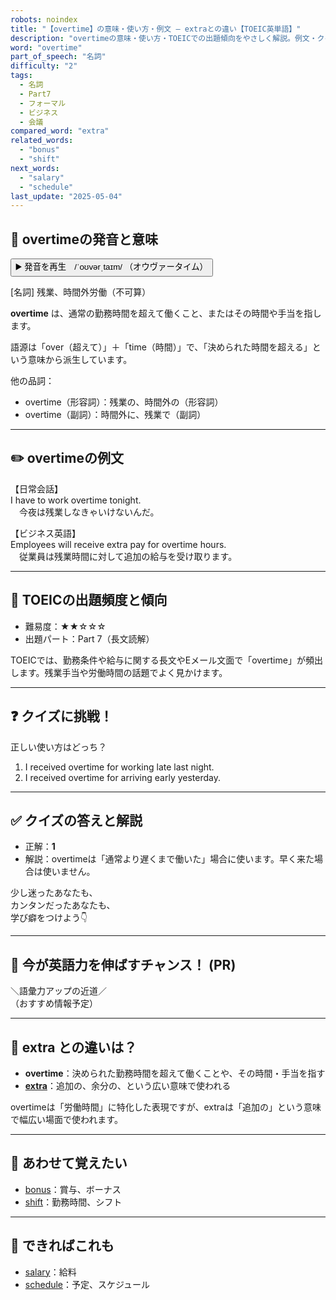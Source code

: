 ```yaml
---
robots: noindex
title: "【overtime】の意味・使い方・例文 ― extraとの違い【TOEIC英単語】"
description: "overtimeの意味・使い方・TOEICでの出題傾向をやさしく解説。例文・クイズ付きでextraとの違いもわかりやすく学べます。"
word: "overtime"
part_of_speech: "名詞"
difficulty: "2"
tags:
  - 名詞
  - Part7
  - フォーマル
  - ビジネス
  - 会議
compared_word: "extra"
related_words:
  - "bonus"
  - "shift"
next_words:
  - "salary"
  - "schedule"
last_update: "2025-05-04"
---
```


## 🔰 overtimeの発音と意味

<button class="play-audio" onclick="playTTS('overtime')">
  <span class="play-audio-main">
    ▶️ 発音を再生　/ˈoʊvərˌtaɪm/
  </span>
  <span class="play-audio-sub">
    （オウヴァータイム）
  </span>
</button>

[名詞] 残業、時間外労働（不可算）

**overtime** は、通常の勤務時間を超えて働くこと、またはその時間や手当を指します。

語源は「over（超えて）」＋「time（時間）」で、「決められた時間を超える」という意味から派生しています。

他の品詞：  
- overtime（形容詞）：残業の、時間外の（形容詞）
- overtime（副詞）：時間外に、残業で（副詞）

---

## ✏️ overtimeの例文

【日常会話】  
I have to work overtime tonight.  
　今夜は残業しなきゃいけないんだ。

【ビジネス英語】  
Employees will receive extra pay for overtime hours.  
　従業員は残業時間に対して追加の給与を受け取ります。

---

## 🎯 TOEICの出題頻度と傾向

- 難易度：★★☆☆☆
- 出題パート：Part 7（長文読解）

TOEICでは、勤務条件や給与に関する長文やEメール文面で「overtime」が頻出します。残業手当や労働時間の話題でよく見かけます。

---

## ❓ クイズに挑戦！

正しい使い方はどっち？

1. I received overtime for working late last night.  
2. I received overtime for arriving early yesterday.

---

## ✅ クイズの答えと解説

- 正解：**1**
- 解説：overtimeは「通常より遅くまで働いた」場合に使います。早く来た場合は使いません。

少し迷ったあなたも、  
カンタンだったあなたも、  
学び癖をつけよう👇️

---

## 🚀 今が英語力を伸ばすチャンス！ (PR)

<div class="info-center">
＼語彙力アップの近道／<br>  
（おすすめ情報予定）
</div>

---

## 🤔  extra との違いは？

- **overtime**：決められた勤務時間を超えて働くことや、その時間・手当を指す
- **[extra](/extra)**：追加の、余分の、という広い意味で使われる

overtimeは「労働時間」に特化した表現ですが、extraは「追加の」という意味で幅広い場面で使われます。

---

## 🧩 あわせて覚えたい

- [bonus](/bonus)：賞与、ボーナス
- [shift](/shift)：勤務時間、シフト

---

## 📖 できればこれも

- [salary](/salary)：給料
- [schedule](/schedule)：予定、スケジュール

<!-- cvid: aid28_bid48 -->
